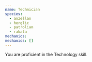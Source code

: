 ```yaml
---
name: Technician
species:
  - anzellan
  - herglic
  - patrolian
  - rakata
mechanics:
mechanics: []
---
```

You are proficient in the Technology skill.
